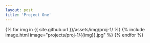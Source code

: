 ```yaml
---
layout: post
title: 'Project One'
---
```


{% for img in {{ site.github.url }}/assets/img/proj-1/ %}
    {% include image.html image="projects/proj-1/{{img}}.jpg" %}
{% endfor %}
